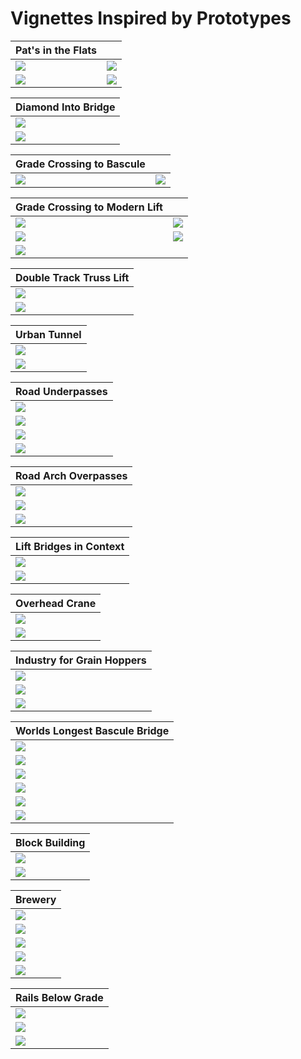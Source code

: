 # Vignettes Inspired by Prototypes

| Pat's in the Flats           |                              |
|------------------------------|------------------------------|
|![](../20230822/!IMG_1018.png)|![](../buildingPatsInFlats/PatsOilStorageBackground.png)|
|![](./steelViaduct.png)       |![](./buildingPatsFromAbove.png)|

| Diamond Into Bridge          |
|------------------------------|
|![](../prototypeInspiration/levelCrossingAtBridge.png)|
|![](../20230822/!IMG_1153.png)|

| Grade Crossing to Bascule    |                              |
|------------------------------|------------------------------|
|![](gradeCrossingToBascule.png)|![](../20230906/IMG_1255.png)|

| Grade Crossing to Modern Lift|                              |
|------------------------------|------------------------------|
|![](../20230906/IMG_1261.png) |![](../prototypeInspiration/Screen18.png) |
|![](../prototypeInspiration/curveToLiftBridge.png)| ![](modernLiftBridgeA_p.png) |
|![](../20230906/IMG_1190.png)

| Double Track Truss Lift      |
|------------------------------|
|![](../prototypeInspiration/Screen20.png)|
|![](./doubleTrackTrussLift_.png)|

| Urban Tunnel      |
|------------------------------|
|![](./urbanTunnelA_p.png)|
|![](./urbanTunnelA.png)|

| Road Underpasses      |
|------------------------------|
|![](./pennUnderpassA_p.png)|
|![](./pennRoadUnderpassA.png)|
|![](./underpassB_p.png)|
|![](./underpassB.png)|

| Road Arch Overpasses      |
|------------------------------|
|![](./roadArchOverpass_p.png)|
|![](./roadArchOverpass.png)|
|![](../20230906/IMG_1208.png)|


| Lift Bridges in Context      |
|------------------------------|
|![](./railLiftBridges_p.png)  |
|![](../20230906/IMG_1217.png) |

| Overhead Crane               |
|------------------------------|
|![](./overheadCrane_p.png)|
|![](./overheadCrane.png)|

| Industry for Grain Hoppers   |
|------------------------------|
|![](../prototypeInspiration/industry.png)|
|![](../20230906/IMG_1231.png)|
|![](industryForGrainHoppersB_p.png)|

| Worlds Longest Bascule Bridge|
|------------------------------|
|![](./basculeA_p.png)|
|![](./basculeA.png)|
|![](./basculeB_p.png)|
|![](./basculeB.png)|
|![](./basculeC_p.png)|
|![](./basculeC.png)|

| Block Building               |
|------------------------------|
|![](protoB.png)               |
|![](buildingBlockFrontB.png)  |

| Brewery                      |
|------------------------------|
|![](buildingBrewA_p.png)      |
|![](buildingBrewA.png)        |
|![](buildingBrewB_p.png)      |
|![](buildingBrewB.png)        |
|![](IMG_1228.png)             |

| Rails Below Grade            |
|------------------------------|
|![](./railsBelowGradeA_p.png)|
|![](./railsBelowGradeA.png)|
|![](./railsBelowGradeB_p.png)|

